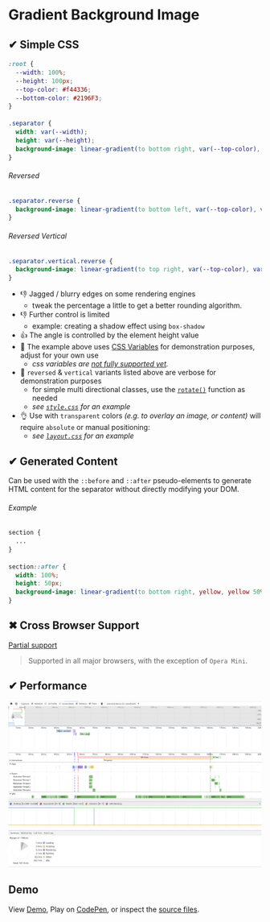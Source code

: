 # Gradient Background Image

## ✔ Simple CSS

```css
:root {
  --width: 100%;
  --height: 100px;
  --top-color: #f44336;
  --bottom-color: #2196F3;
}

.separator {
  width: var(--width);
  height: var(--height);
  background-image: linear-gradient(to bottom right, var(--top-color), var(--top-color) 50%, var(--bottom-color) 50%, var(--bottom-color));
}
```

###### Reversed

```css
.separator.reverse {
  background-image: linear-gradient(to bottom left, var(--top-color), var(--top-color) 50%, var(--bottom-color) 50%, var(--bottom-color));
}
```

###### Reversed Vertical

```css
.separator.vertical.reverse {
  background-image: linear-gradient(to top right, var(--top-color), var(--top-color) 50%, var(--bottom-color) 50%, var(--bottom-color));
}
```

- 👎 Jagged / blurry edges on some rendering engines
  - tweak the percentage a little to get a better rounding algorithm.
- 👎 Further control is limited
  - example: creating a shadow effect using `box-shadow`
- 👍 The angle is controlled by the element height value
- 👋 The example above uses [CSS Variables][css-vars] for demonstration purposes, adjust for your own use
  - _css variables are [not fully supported yet][css-vars-compat]._
- 👋 `reversed` & `vertical` variants listed above are verbose for demonstration purposes
  - for simple multi directional classes, use the [`rotate()`][css-transform-rotate] function as needed
  - _see [`style.css`](style.css) for an example_
- 👌 Use with `transparent` colors _(e.g. to overlay an image, or content)_ will require `absolute` or manual positioning:
  - _see [`layout.css`](../layout.css) for an example_

## ✔ Generated Content

Can be used with the `::before` and `::after` pseudo-elements to generate HTML content for the separator without directly modifying your DOM.

###### Example

```css
section {
  ...
}

section::after {
  width: 100%;
  height: 50px;
  background-image: linear-gradient(to bottom right, yellow, yellow 50%, black 50%, black);
}
```

## ✖ Cross Browser Support

[Partial support](http://caniuse.com/#feat=css-gradients)

> Supported in all major browsers, with the exception of `Opera Mini`.

## ✔ Performance

![](performance.png)

## Demo

View [Demo][demo], Play on [CodePen][pen], or inspect the [source files](index.html).

[demo]: https://raw.githack.com/ahmadnassri/css-diagonal-separators/master/gradients/index.html
[css-vars]: https://developer.mozilla.org/en-US/docs/Web/CSS/Using_CSS_variables
[css-vars-compat]: http://caniuse.com/#search=variables
[css-transform-rotate]: https://www.w3.org/TR/css-transforms-1/#funcdef-rotate
[pen]: http://codepen.io/ahmadnassri/pen/aBrPKb

